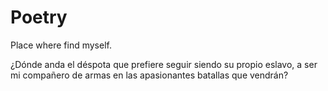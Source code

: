 # Poetry
Place where find myself.

¿Dónde anda el déspota que prefiere seguir siendo su propio eslavo,
a ser mi compañero de armas en las apasionantes batallas que vendrán?
